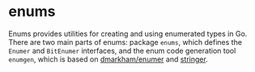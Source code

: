 # enums
Enums provides utilities for creating and using enumerated types in Go. There are two main parts of enums: package `enums`, which defines the `Enumer` and `BitEnumer` interfaces, and the enum code generation tool `enumgen`, which is based on [dmarkham/enumer](https://github.com/dmarkham/enumer) and [stringer](https://pkg.go.dev/golang.org/x/tools/cmd/stringer).
